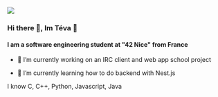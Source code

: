 ![](https://cdn.midjourney.com/2d869f85-399f-4b55-a630-87d208c7f5d7/0_0.png)
### Hi there 👋, Im Téva 🙉
#### I am a software engineering student at "42 Nice" from France 

- 🔭 I’m currently working on an IRC client and web app school project 

- 🌱 I’m currently learning how to do backend with Nest.js 

I know C, C++, Python, Javascript, Java
